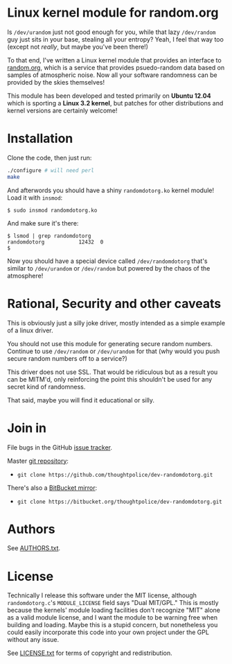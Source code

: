 # Linux kernel module for random.org

Is `/dev/urandom` just not good enough for you, while that lazy
`/dev/random` guy just sits in your base, stealing all your entropy?
Yeah, I feel that way too (except not *really*, but maybe you've been
there!)

To that end, I've written a Linux kernel module that provides an
interface to [random.org](http://random.org), which is a service that
provides psuedo-random data based on samples of atmospheric noise. Now
all your software randomness can be provided by the skies themselves!

This module has been developed and tested primarily on **Ubuntu
12.04** which is sporting a **Linux 3.2 kernel**, but patches for
other distributions and kernel versions are certainly welcome!

# Installation

Clone the code, then just run:

```bash
./configure # will need perl
make
```

And afterwords you should have a shiny `randomdotorg.ko` kernel
module! Load it with `insmod`:

    $ sudo insmod randomdotorg.ko

And make sure it's there:

    $ lsmod | grep randomdotorg
    randomdotorg           12432  0
    $ 

Now you should have a special device called `/dev/randomdotorg` that's
similar to `/dev/urandom` or `/dev/random` but powered by the chaos of
the atmosphere!

# Rational, Security and other caveats

This is obviously just a silly joke driver, mostly intended as a
simple example of a linux driver.

You should not use this module for generating secure random
numbers. Continue to use `/dev/random` or `/dev/urandom` for that (why
would you push secure random numbers off to a service?)

This driver does not use SSL. That would be ridiculous but as a result
you can be MITM'd, only reinforcing the point this shouldn't be used
for any secret kind of randomness.

That said, maybe you will find it educational or silly.

# Join in

File bugs in the GitHub [issue tracker][].

Master [git repository][gh]:

* `git clone https://github.com/thoughtpolice/dev-randomdotorg.git`

There's also a [BitBucket mirror][bb]:

* `git clone https://bitbucket.org/thoughtpolice/dev-randomdotorg.git`

# Authors

See [AUTHORS.txt](https://raw.github.com/thoughtpolice/dev-randomdotorg/master/AUTHORS.txt).

# License

Technically I release this software under the MIT license, although
`randomdotorg.c`'s `MODULE_LICENSE` field says "Dual MIT/GPL." This is
mostly because the kernels' module loading facilities don't recognize
"MIT" alone as a valid module license, and I want the module to be
warning free when building and loading. Maybe this is a stupid
concern, but nonetheless you could easily incorporate this code into
your own project under the GPL without any issue.

See
[LICENSE.txt](https://raw.github.com/thoughtpolice/dev-randomdotorg/master/LICENSE.txt)
for terms of copyright and redistribution.

[issue tracker]: http://github.com/thoughtpolice/dev-randomdotorg/issues
[gh]: http://github.com/thoughtpolice/dev-randomdotorg
[bb]: http://bitbucket.org/thoughtpolice/dev-randomdotorg
